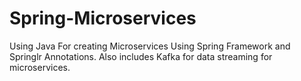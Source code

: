 # Spring-Microservices

Using Java For creating Microservices Using Spring Framework and Springlr Annotations.
Also includes Kafka for data streaming for microservices.
